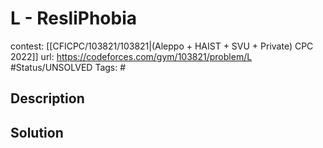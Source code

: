 # L - ResliPhobia

contest: [[CFICPC/103821/103821|(Aleppo + HAIST + SVU + Private) CPC 2022]]
url: https://codeforces.com/gym/103821/problem/L
#Status/UNSOLVED
Tags: #

## Description

## Solution

